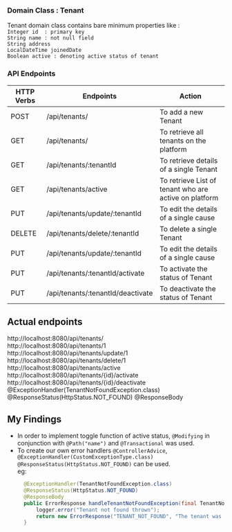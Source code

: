 ### Domain Class : Tenant
Tenant domain class contains bare minimum properties like : <br>
`Integer id  : primary key` <br>
`String name : not null field` <br>
`String address` <br>
`LocalDateTime joinedDate` <br>
`Boolean active : denoting active status of tenant` <br>

### API Endpoints

| HTTP Verbs | Endpoints | Action |
| --- | --- | --- |
| POST | /api/tenants/ | To add a new Tenant |
| GET | /api/tenants/ | To retrieve all tenants on the platform |
| GET | /api/tenants/:tenantId | To retrieve details of a single Tenant |
| GET | /api/tenants/active | To retrieve List of tenant who are active on platform |
| PUT | /api/tenants/update/:tenantId | To edit the details of a single cause |
| DELETE | /api/tenants/delete/:tenantId | To delete a single Tenant |
| PUT | /api/tenants/update/:tenantId | To edit the details of a single cause |
| PUT | /api/tenants/:tenantId/activate | To activate the status of Tenant |
| PUT | /api/tenants/:tenantId/deactivate | To deactivate the status of Tenant |

## Actual endpoints
http://localhost:8080/api/tenants/ <br>
http://localhost:8080/api/tenants/1 <br>
http://localhost:8080/api/tenants/update/1 <br>
http://localhost:8080/api/tenants/delete/1 <br>
http://localhost:8080/api/tenants/active <br>
http://localhost:8080/api/tenants/{id}/activate <br>
http://localhost:8080/api/tenants/{id}/deactivate <br>
@ExceptionHandler(TenantNotFoundException.class)
@ResponseStatus(HttpStatus.NOT_FOUND)
@ResponseBody
## My Findings
* In order to implement toggle function of active status, `@Modifying` in conjunction with 
`@Path("name")` and `@Transactional` was used.
* To create our own error handlers `@ControllerAdvice`, <br>
  `@ExceptionHandler(CustomExceptionType.class)`
  `@ResponseStatus(HttpStatus.NOT_FOUND)` can be used. <br>
  eg: <br>
  ```java
    @ExceptionHandler(TenantNotFoundException.class)
    @ResponseStatus(HttpStatus.NOT_FOUND)
    @ResponseBody
    public ErrorResponse handleTenantNotFoundException(final TenantNotFoundException ex) {
        logger.error("Tenant not found thrown");
        return new ErrorResponse("TENANT_NOT_FOUND", "The tenant was not found");
    }
  ```


